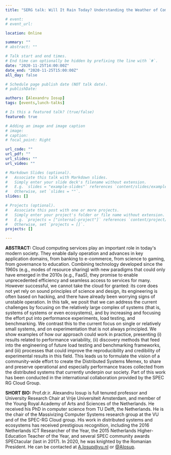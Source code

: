 ```yaml
---
title: "SERG talk: Will It Rain Today? Understanding the Weather of Computing Clouds, Before it Happens"

# event: 
# event_url: 

location: Online

summary: ""
# abstract: ""

# Talk start and end times.
# End time can optionally be hidden by prefixing the line with `#`.
date: "2020-11-25T14:00:00Z"
date_end: "2020-11-25T15:00:00Z"
all_day: false

# Schedule page publish date (NOT talk date).
# publishDate:

authors: [Alexandru Iosup]
tags: [events,lunch-talks]

# Is this a featured talk? (true/false)
featured: true

# Adding an image and image caption
# image:
# caption: 
# focal_point: Right

url_code: ""
url_pdf: ""
url_slides: ""
url_video: ""

# Markdown Slides (optional).
#   Associate this talk with Markdown slides.
#   Simply enter your slide deck's filename without extension.
#   E.g. `slides = "example-slides"` references `content/slides/example-slides.md`.
#   Otherwise, set `slides = ""`.
slides: []

# Projects (optional).
#   Associate this post with one or more projects.
#   Simply enter your project's folder or file name without extension.
#   E.g. `projects = ["internal-project"]` references `content/project/deep-learning/index.md`.
#   Otherwise, set `projects = []`.
projects: []

---
```



**ABSTRACT:** Cloud computing services play an important role in today's modern society. They enable daily operation and advances in key application domains, from banking to e-commerce, from science to gaming, from governance to education. Combining technology developed since the 1960s (e.g., modes of resource sharing) with new paradigms that could only have emerged in the 2010s (e.g., FaaS), they promise to enable unprecedented efficiency and seamless access to services for many. However successful, we cannot take the cloud for granted: its core does not yet rely on sound principles of science and design, its engineering is often based on hacking, and there have already been worrying signs of unstable operation. In this talk, we posit that we can address the current challenges by focusing on the relatively large complex of systems (that is, systems of systems or even ecosystems), and by increasing and focusing the effort put into performance experiments, load testing, and benchmarking. We contrast this to the current focus on single or relatively small systems, and on experimentation that is not always principled. We show examples of how our approach could work in practice, presenting (i) results related to performance variability, (ii) discovery methods that feed into the engineering of future load testing and benchmarking frameworks, and (iii) processes that could improve the reproducibility and credibility of experimental results in this field. This leads us to formulate the vision of a community-wide effort to create the Distributed Systems Memex, to share and preserve operational and especially performance traces collected from the distributed systems that currently underpin our society. Part of this work has been conducted in the international collaboration provided by the SPEC RG Cloud Group. 


**SHORT BIO:** Prof.dr.ir. Alexandru Iosup is full tenured professor and University Research Chair at Vrije Universiteit Amsterdam, and member of the Young Royal Academy of Arts and Sciences of the Netherlands. He received his PhD in computer science from TU Delft, the Netherlands. He is the chair of the Massivizing Computer Systems research group at the VU and of the SPEC-RG Cloud group. His work in distributed systems and ecosystems has received prestigious recognition, including the 2016 Netherlands ICT Researcher of the Year, the 2015 Netherlands Higher-Education Teacher of the Year, and several SPEC community awards SPECtacular (last in 2017). In 2020, he was knighted by the Romanian President. He can be contacted at A.Iosup@vu.nl or [@AIosup](https://twitter.com/AIosup). 

